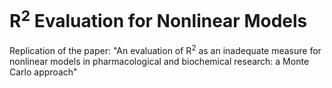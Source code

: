 # R<sup>2</sup> Evaluation for Nonlinear Models

Replication of the paper: "An evaluation of R<sup>2</sup>  as an inadequate measure for nonlinear models in pharmacological and biochemical research: a Monte Carlo approach"
